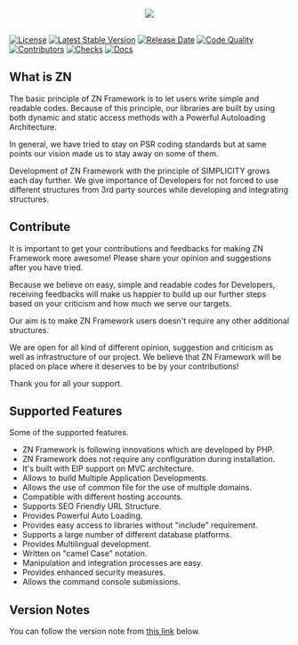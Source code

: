 <p align="center">
	<img src="https://www.znframework.com/Projects/ZNWeb/Resources/Files/logo/gitlogo.png" style="max-width:300px"><br><br>
</p>

[![License](https://img.shields.io/github/license/znframework/znframework?style=flat-square)](//packagist.org/packages/znframework/znframework) 
[![Latest Stable Version](https://img.shields.io/github/v/release/znframework/znframework?style=flat-square)](//packagist.org/packages/znframework/znframework) 
[![Release Date](https://img.shields.io/github/release-date/znframework/fullpack-edition?style=flat-square)](//packagist.org/packages/znframework/znframework) 
[![Code Quality](https://img.shields.io/scrutinizer/quality/g/znframework/znframework?style=flat-square)](//packagist.org/packages/znframework/znframework)
[![Contributors](https://img.shields.io/github/contributors/znframework/znframework?style=flat-square)](//packagist.org/packages/znframework/znframework) 
[![Checks](https://img.shields.io/github/checks-status/znframework/znframework/develop?style=flat-square)](//packagist.org/packages/znframework/znframework) 
[![Docs](https://img.shields.io/readthedocs/znframework?style=flat-square)](//packagist.org/packages/znframework/znframework) 

<h2>What is ZN</h2>

<p>
The basic principle of ZN Framework is to let users write simple and readable codes. Because of this principle, our libraries are built by using both dynamic and static access methods with a Powerful Autoloading Architecture.

In general, we have tried to stay on PSR coding standards but at same points our vision made us to stay away on some of them.

Development of ZN Framework with the principle of SIMPLICITY grows each day further. We give importance of Developers for not forced to use different structures from 3rd party sources while developing and integrating structures.
</p>

<h2>Contribute</h2>

<p>
It is important to get your contributions and feedbacks for making ZN Framework more awesome! Please share your opinion and suggestions after you have tried.

Because we believe on easy, simple and readable codes for Developers, receiving feedbacks will make us happier to build up our further steps based on your criticism and how much we serve our targets.

Our aim is to make ZN Framework users doesn't require any other additional structures.

We are open for all kind of different opinion, suggestion and criticism as well as infrastructure of our project. We believe that ZN Framework will be placed on place where it deserves to be by your contributions!

Thank you for all your support.
</p>

<h2>Supported Features</h2>

<p>Some of the supported features.</p>

<p>
<ul>
<li>ZN Framework is following innovations which are developed by PHP.</li>
<li>ZN Framework does not require any configuration during installation.</li>
<li>It's built with EIP support on MVC architecture.</li>
<li>Allows to build Multiple Application Developments.</li>
<li>Allows the use of common file for the use of multiple domains.</li>
<li>Compatible with different hosting accounts.</li>
<li>Supports SEO Friendly URL Structure.</li>
<li>Provides Powerful Auto Loading.</li>
<li>Provides easy access to libraries without "include" requirement.</li>
<li>Supports a large number of different database platforms.</li>
<li>Provides Multilingual development.</li>
<li>Written on "camel Case" notation.</li>
<li>Manipulation and integration processes are easy.</li>
<li>Provides enhanced security measures.</li>
<li>Allows the command console submissions.</li>
</ul>
</p>

<h2>Version Notes</h2>

<p>You can follow the version note from <a href="https://docs.znframework.com/getting-started/version-notes">this link</a> below.</p>